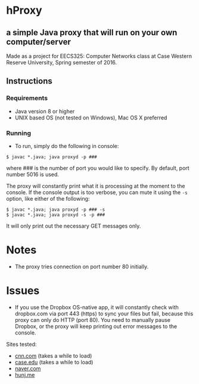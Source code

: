 # hProxy
## a simple Java proxy that will run on your own computer/server

Made as a project for EECS325: Computer Networks class at Case Western Reserve University, Spring semester of 2016.

## Instructions

### Requirements
- Java version 8 or higher
- UNIX based OS (not tested on Windows), Mac OS X preferred

### Running
- To run, simply do the following in console: 

```
$ javac *.java; java proxyd -p ###
```

where ### is the number of port you would like to specify. By default, port number 5016 is used.

The proxy will constantly print what it is processing at the moment to the console.  If the console output is too verbose, you can mute it using the `-s` option, like either of the following:

```
$ javac *.java; java proxyd -p ### -s
$ javac *.java; java proxyd -s -p ###
```

It will only print out the necessary GET messages only.


# Notes

- The proxy tries connection on port number 80 initially.

# Issues

- If you use the Dropbox OS-native app, it will constantly check with dropbox.com via port 443 (https) to sync your files but fail, because this proxy can only do HTTP (port 80). 
You need to manually pause Dropbox, or the proxy will keep printing out error messages to the console.

Sites tested:

- [cnn.com](http://cnn.com) (takes a while to load)
- [case.edu](http://case.edu) (takes a while to load)
- [naver.com](http://naver.com)
- [hunj.me](http://hunj.me)